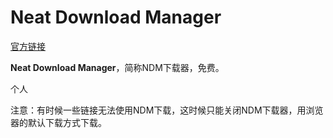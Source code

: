 # Neat Download Manager

[官方链接](https://www.neatdownloadmanager.com/index.php/en/)

**Neat Download Manager**，简称NDM下载器，免费。

个人

注意：有时候一些链接无法使用NDM下载，这时候只能关闭NDM下载器，用浏览器的默认下载方式下载。
